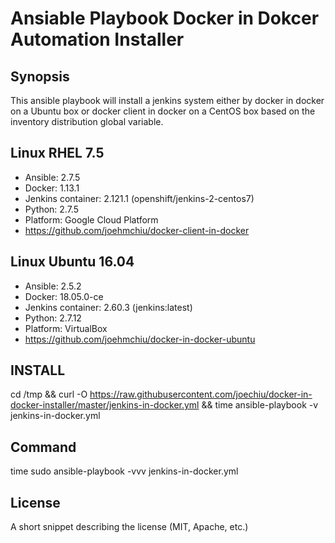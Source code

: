 # Ansiable Playbook Docker in Dokcer Automation Installer

## Synopsis
This ansible playbook will install a jenkins system either by docker in docker on a Ubuntu box or docker client in docker on a CentOS box based on the inventory distribution global variable. 

## Linux RHEL 7.5
* Ansible: 2.7.5
* Docker: 1.13.1
* Jenkins container: 2.121.1 (openshift/jenkins-2-centos7)
* Python: 2.7.5
* Platform: Google Cloud Platform
* https://github.com/joehmchiu/docker-client-in-docker

## Linux Ubuntu 16.04
* Ansible: 2.5.2
* Docker: 18.05.0-ce
* Jenkins container: 2.60.3 (jenkins:latest)
* Python: 2.7.12
* Platform: VirtualBox
* https://github.com/joehmchiu/docker-in-docker-ubuntu

## INSTALL
cd /tmp && curl -O https://raw.githubusercontent.com/joechiu/docker-in-docker-installer/master/jenkins-in-docker.yml && time ansible-playbook -v jenkins-in-docker.yml

## Command
time sudo ansible-playbook -vvv jenkins-in-docker.yml

## License
A short snippet describing the license (MIT, Apache, etc.)

